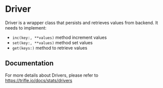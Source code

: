 # Driver

Driver is a wrapper class that persists and retrieves values from backend. It needs to implement:

- `inc(key:, **values)` method increment values
- `set(key:, **values)` method set values
- `get(keys:)` method to retrieve values

## Documentation

For more details about Drivers, please refer to https://trifle.io/docs/stats/drivers
